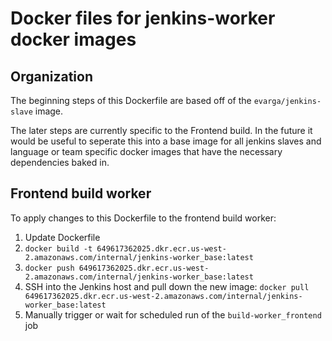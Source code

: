 Docker files for jenkins-worker docker images
=============================================================

## Organization
The beginning steps of this Dockerfile are based off of the `evarga/jenkins-slave` image.

The later steps are currently specific to the Frontend build. In the future it would be useful to seperate this into a base image for all jenkins slaves and language or team specific docker images that have the necessary dependencies baked in.

## Frontend build worker

To apply changes to this Dockerfile to the frontend build worker:

1. Update Dockerfile
2. `docker build -t 649617362025.dkr.ecr.us-west-2.amazonaws.com/internal/jenkins-worker_base:latest`
3. `docker push 649617362025.dkr.ecr.us-west-2.amazonaws.com/internal/jenkins-worker_base:latest`
4. SSH into the Jenkins host and pull down the new image: 
`docker pull 649617362025.dkr.ecr.us-west-2.amazonaws.com/internal/jenkins-worker_base:latest`
5. Manually trigger or wait for scheduled run of the `build-worker_frontend` job
